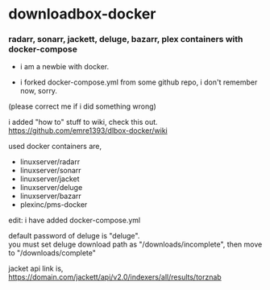 # downloadbox-docker
### radarr, sonarr, jackett, deluge, bazarr, plex containers with docker-compose   

* i am a newbie with docker.  

* i forked docker-compose.yml from some github repo, i don't remember now, sorry.

(please correct me if i did something wrong)  


i added "how to" stuff to wiki, check this out.  
https://github.com/emre1393/dlbox-docker/wiki

used docker containers are,
* linuxserver/radarr  
* linuxserver/sonarr  
* linuxserver/jacket  
* linuxserver/deluge
* linuxserver/bazarr  
* plexinc/pms-docker 


edit: i have added docker-compose.yml


default password of deluge is "deluge".  
you must set deluge download path as "/downloads/incomplete", then move to "/downloads/complete"


jacket api link is,
https://domain.com/jackett/api/v2.0/indexers/all/results/torznab